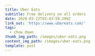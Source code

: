```yaml
---
title: Uber Eats
subtitle: Free delivery on all orders
date: 2020-03-22T03:43:59.299Z
link_out: 'https://www.ubereats.com/'
tags:
  - chow_down
thumb_img_path: /images/uber-eats.png
content_img_path: /images/uber-eats.png
template: post
---
```

